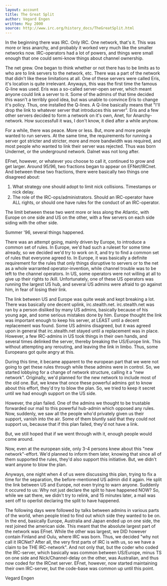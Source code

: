 ```yaml
---
layout: account
title: The Great Split
author: Vegard Engen
written: May 2000
source: http://www.irc.org/history_docs/TheGreatSplit.html
---
```

In the beginning there was IRC. Only IRC. One network, that's it. This was more or less anarchy, and probably it worked very much like the smaller networks now. IRC-operators had a lot of powers, and things were small enough that one could semi-know things about channel ownership.

The net grew. One began to think whether or not there has to be limits as to who are to link servers to the network, etc. There was a part of the network that didn't like these limitations at all. One of these servers were called Eris, it's location is quite irrelevant. Anyways, this was the first time the famous Q-line was used. Eris was a so-called server-open server, which meant anyone could link a server to it. Some of the admins of that time decided this wasn't a terribly good idea, but was unable to convince Eris to change it's policy. Thus, one installed the Q-lines. A Q-line basically means that "I'll drop the link to whatever server that introduces this server". Eris and a few other servers decided to form a network on it's own, Anet, for Anarchy-network. How successfull it was, I don't know, it died after a while anyhow.

For a while, there was peace. More or less. But, more and more people wanted to run servers. At the same time, the requirements for running a server got stricter and stricter, more and more bandwidth was required, and most people who wanted to link their server was rejected. Thus was born Undernet, or the underground network. Dalnet was not long after.

EFnet, however, or whatever you choose to call it, continued to grow and get larger. Around 95/96, two fractions began to appear on EFNet/IRCnet. And between these two fractions, there were basically two things one disagreed about:

1. What strategy one should adopt to limit nick collisions. Timestamps or nick delay.
2. The role of the IRC-ops/administrators. Should an IRC-operator have ALL rights, or should one have rules for the conduct of an IRC-operator. 

The limit between these two went more or less along the Atlantic, with Europe on one side and US on the other, with a few servers on each side siding with the other side.

Summer '96, several things happened.

There was an attempt going, mainly driven by Europe, to introduce a common set of rules. In Europe, we'd had such a ruleset for some time already, so we decided we'd try to work on it, and try to find a common set of rules that everyone agreed to. In Europe, it was basically a definite requirement for the rules that only things disruptive to servers or to the net as a whole warranted operator-invention, while channel trouble was to be left to the channel operators. In US, some operators were not willing at all to give up their rights to /kill. Unfortunately, one of these US operators was running the largest US hub, and several US admins were afraid to go against him, in fear of losing their link.

The link between US and Europe was quite weak and kept breaking a lot. There was basically one decent uplink, irc.stealth.net. irc.stealth.net was ran by a person disliked by many US admins, basically because of his young age, and some serious mistakes done by him. Europe thought the link was important enough to keep his server, at LEAST until a decent replacement was found. Some US admins disagreed, but it was agreed upon in general that irc.stealth.net stayed until a replacement was in place. However, a few IRC-admins in US took things in their own hands, and several times delinked the server, thereby breaking the US/Europe link. This without attempting any rerouting, and leaving the link in limbo. Thus, some Europeans got quite angry at this.

During this time, it became apparent to the european part that we were not going to get these rules through while these admins were in control. So, we started lobbying for a change of network structure, calling it a "new network". Originally, we'd planned for the new network to include most of the old one. But, we knew that once these powerful admins got to know about this effort, they'd try to blow the plan. So, we tried to keep it secret until we had enough support on the US side.

However, the plan failed. One of the admins we thought to be trustable forwarded our mail to this powerful hub-admin which opposed any rules. Now, suddenly, we saw all the people who'd privately given us their support, vanish into the air. Some of them bluntly said that they could not support us, because that if this plan failed, they'd not have a link.

But, we still hoped that if we went through with it, enough people would come around.

Now, even at the european side, only 3-4 persons knew about this "new network"-effort. We'd planned to inform them later, knowing that since all of them supported the rules, they'd also support this initiative. But, we didn't want anyone to blow the plan.

Anyways, one night when 4 of us were discussing this plan, trying to fix a time for the separation, the before-mentioned US admin did it again. He split the link between US and Europe, not even trying to warn anyone. Suddenly it occured to us: Why not just declare the split to have happened NOW? So, while we sat there, we didn't try to relink, and 15 minutes later, a mail was sent off to operlist declaring the split to have happened.

The following days were followed by talks between admins in various parts of the world, when people tried to find out which side they wanted to be on. In the end, basically Europe, Australia and Japan ended up on one side, the rest joined the american side. This meant that the absolute largest part of the network was EFnet. While the other was largest, we DID however contain Finland and Oulu, where IRC was born. Thus, we decided "why not call it IRCNet? After all, the very first parts of IRC is with us, so we have a claim to be THE IRC-network". And not only that, but the coder who coded the IRC-server, which basically was common between US/Europe, minus TS on one side and Nick/Channel-delay on the other, was Australian, and thus now coded for the IRCnet server. EFnet, however, now started maintaining their own IRC-server, but the code-base was common up until this point.

Vegard Engen
